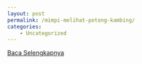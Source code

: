 ```yaml
---
layout: post
permalink: /mimpi-melihat-potong-kambing/
categories:
    - Uncategorized
---
```


[Baca Selengkapnya](/03)